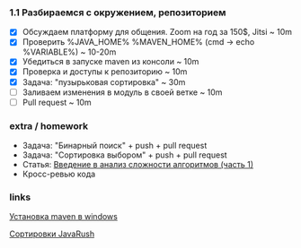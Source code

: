 ### 1.1 Разбираемся с окружением, репозиторием

- [x] Обсуждаем платформу для общения. Zoom на год за 150$, Jitsi ~ 10m
- [x] Проверить %JAVA_HOME% %MAVEN_HOME% (cmd -> echo %VARIABLE%) ~ 10-20m
- [x] Убедиться в запуске maven из консоли ~ 10m
- [x] Проверка и доступы к репозиторию ~ 10m
- [x] Задача: "пузырьковая сортировка" ~ 30m
- [ ] Заливаем изменения в модуль в своей ветке ~ 10m
- [ ] Pull request ~ 10m

### extra / homework
- Задача: "Бинарный поиск" + push + pull request
- Задача: "Сортировка выбором" + push + pull request
- Статья: [Введение в анализ сложности алгоритмов (часть 1)](https://habr.com/ru/post/196560/)  
- Кросс-ревью кода

### links

[Установка maven в windows](https://timerev.wordpress.com/2019/10/13/%D1%83%D1%81%D1%82%D0%B0%D0%BD%D0%BE%D0%B2%D0%BA%D0%B0-maven-%D0%BD%D0%B0-windows-10/)

[Сортировки JavaRush](https://javarush.ru/groups/posts/1997-algoritmih-sortirovki-v-teorii-i-na-praktike)